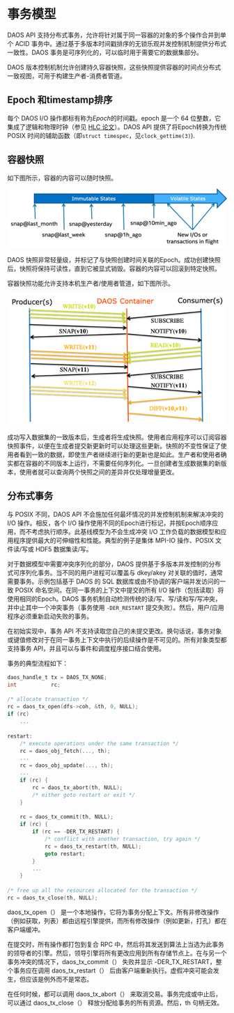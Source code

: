 # 事务模型

DAOS API 支持分布式事务，允许将针对属于同一容器的对象的多个操作合并到单个 ACID 事务中。通过基于多版本时间戳排序的无锁乐观并发控制机制提供分布式一致性。DAOS 事务是可序列化的，可以临时用于需要它的数据集部分。

DAOS 版本控制机制允许创建持久容器快照，这些快照提供容器的时间点分布式一致视图，可用于构建生产者-消费者管道。

## Epoch 和timestamp排序

每个 DAOS I/O 操作都标有称为*Epoch*的时间戳。epoch 是一个 64 位整数，它集成了逻辑和物理时钟（参见 [HLC 论文](https://cse.buffalo.edu/tech-reports/2014-04.pdf)）。DAOS API 提供了将Epoch转换为传统 POSIX 时间的辅助函数（即`struct timespec`，见`clock_gettime(3)`).

## 容器快照

如下图所示，容器的内容可以随时快照。

![../graph/container_snapshots.png](assets/container_snapshots.png)

DAOS 快照非常轻量级，并标记了与快照创建时间关联的Epoch。成功创建快照后，快照将保持可读性，直到它被显式销毁。容器的内容可以回滚到特定快照。

容器快照功能允许支持本机生产者/使用者管道，如下图所示。

![../graph/producer_consumer.png](assets/producer_consumer.png)

成功写入数据集的一致版本后，生成者将生成快照。使用者应用程序可以订阅容器快照事件，以便在生成者提交新更新时可以处理这些更新。快照的不变性保证了使用者看到一致的数据，即使生产者继续进行新的更新也是如此。生产者和使用者确实都在容器的不同版本上运行，不需要任何序列化。一旦创建者生成数据集的新版本，使用者就可以查询两个快照之间的差异并仅处理增量更改。

## 分布式事务

与 POSIX 不同，DAOS API 不会施加任何最坏情况的并发控制机制来解决冲突的 I/O 操作。相反，各个 I/O 操作使用不同的Epoch进行标记，并按Epoch顺序应用，而不考虑执行顺序。此基线模型为不会生成冲突 I/O 工作负载的数据模型和应用程序提供最大的可伸缩性和性能。典型的例子是集体 MPI-IO 操作、POSIX 文件读/写或 HDF5 数据集读/写。

对于数据模型中需要冲突序列化的部分，DAOS 提供基于多版本并发控制的分布式可序列化事务。当不同的用户进程可以覆盖与 dkey/akey 对关联的值时，通常需要事务。示例包括基于 DAOS 的 SQL 数据库或由不协调的客户端并发访问的一致 POSIX 命名空间。在同一事务的上下文中提交的所有 I/O 操作（包括读取）将使用相同的Epoch。DAOS 事务机制自动检测传统的读/写、写/读和写/写冲突，并中止其中一个冲突事务（事务使用 `-DER_RESTART` 提交失败）。然后，用户/应用程序必须重新启动失败的事务。

在初始实现中，事务 API 不支持读取您自己的未提交更改。换句话说，事务对象或键值修改对于在同一事务上下文中执行的后续操作是不可见的。所有对象类型都支持事务 API，并且可以与事件和调度程序接口结合使用。

事务的典型流程如下：

```C
daos_handle_t tx = DAOS_TX_NONE;
int           rc;

/* allocate transaction */
rc = daos_tx_open(dfs->coh, &th, 0, NULL);
if (rc)
    ...

restart:
    /* execute operations under the same transaction */
    rc = daos_obj_fetch(..., th);
    ...
    rc = daos_obj_update(..., th);
    ...
    if (rc) {
        rc = daos_tx_abort(th, NULL);
        /* either goto restart or exit */
    }

    rc = daos_tx_commit(th, NULL);
    if (rc) {
        if (rc == -DER_TX_RESTART) {
            /* conflict with another transaction, try again */
            rc = daos_tx_restart(th, NULL);
            goto restart;
        }
        ...
    }

/* free up all the resources allocated for the transaction */
rc = daos_tx_close(th, NULL);
```

daos_tx_open（） 是一个本地操作，它将为事务分配上下文。所有非修改操作（例如获取，列表）都由远程引擎提供，而所有修改操作（例如更新，打孔）都在客户端缓冲。

在提交时，所有操作都打包到复合 RPC 中，然后将其发送到算法上当选为此事务的领导者的引擎。然后，领导引擎将所有更改应用到所有存储节点上。在与另一个事务冲突的情况下，daos_tx_commit（） 失败并显示 -DER_TX_RESTART，整个事务应在调用 daos_tx_restart（） 后由客户端重新执行。虚假冲突可能会发生，但应该是例外而不是常态。

在任何时候，都可以调用 daos_tx_abort（） 来取消交易。事务完成或中止后，可以通过 daos_tx_close（） 释放分配给事务的所有资源。然后，th 句柄无效。